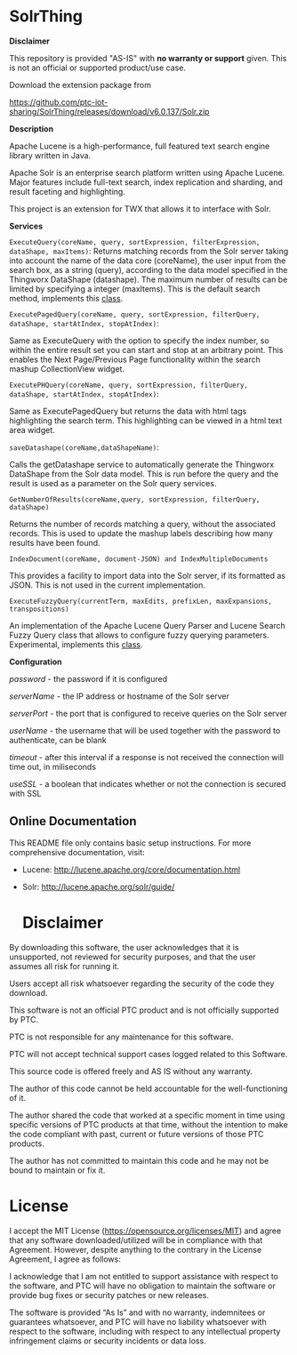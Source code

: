 # SolrThing

**Disclaimer**

This repository is provided "AS-IS" with **no warranty or support** given. This is not an official or supported product/use case. 

Download the extension package from

https://github.com/ptc-iot-sharing/SolrThing/releases/download/v6.0.137/Solr.zip

**Description**

Apache Lucene is a high-performance, full featured text search engine library
written in Java.

Apache Solr is an enterprise search platform written using Apache Lucene.
Major features include full-text search, index replication and sharding, and
result faceting and highlighting.

This project is an extension for TWX that allows it to interface with Solr.

**Services**

`ExecuteQuery(coreName, query, sortExpression, filterExpression, dataShape, maxItems)`: Returns matching records from the Solr server taking into account the name of the data core (coreName), the user input from the search box, as a string (query), according to the data model specified in the Thingworx DataShape (datashape). The maximum number of results can be limited by specifying a integer (maxItems). This is the default search method, implements this [class](https://lucene.apache.org/solr/6_0_0/solr-core/org/apache/solr/query/package-tree.html).

`ExecutePagedQuery(coreName, query, sortExpression, filterQuery, dataShape, startAtIndex, stopAtIndex)`:

Same as ExecuteQuery with the option to specify the index number, so within the entire result set you can start and stop at an arbitrary point. This enables the Next Page/Previous Page functionality within the search mashup CollectionView widget.

`ExecutePHQuery(coreName, query, sortExpression, filterQuery, dataShape, startAtIndex, stopAtIndex)`:

Same as ExecutePagedQuery but returns the data with html tags highlighting the search term. This highlighting can be viewed in a html text area widget.

`saveDatashape(coreName,dataShapeName)`:

Calls the getDatashape service to automatically generate the Thingworx DataShape from the Solr data model. This is run before the query and the result is used as a parameter on the Solr query services.

`GetNumberOfResults(coreName,query, sortExpression, filterQuery, dataShape)`

Returns the number of records matching a query, without the associated records. This is used to update the mashup labels describing how many results have been found.

`IndexDocument(coreName, document-JSON) and IndexMultipleDocuments`

This provides a facility to import data into the Solr server, if its formatted as JSON. This is not used in the current implementation.

`ExecuteFuzzyQuery(currentTerm, maxEdits, prefixLen, maxExpansions, transpositions)`

An implementation of the Apache Lucene Query Parser and Lucene Search Fuzzy Query class that allows to configure fuzzy querying parameters. Experimental, implements this [class](https://lucene.apache.org/core/6_4_2/core/org/apache/lucene/search/FuzzyQuery.html).



**Configuration**

*password* - the password if it is configured

*serverName* - the IP address or hostname of the Solr server

*serverPort* - the port that is configured to receive queries on the Solr server

*userName* - the username that will be used together with the password to authenticate, can be blank

*timeout* - after this interval if a response is not received the connection will time out, in miliseconds

*useSSL* - a boolean that indicates whether or not the connection is secured with SSL



## Online Documentation

This README file only contains basic setup instructions.  For more
comprehensive documentation, visit:

- Lucene: <http://lucene.apache.org/core/documentation.html>
- Solr: <http://lucene.apache.org/solr/guide/>

  # Disclaimer
By downloading this software, the user acknowledges that it is unsupported, not reviewed for security purposes, and that the user assumes all risk for running it.

Users accept all risk whatsoever regarding the security of the code they download.

This software is not an official PTC product and is not officially supported by PTC.

PTC is not responsible for any maintenance for this software.

PTC will not accept technical support cases logged related to this Software.

This source code is offered freely and AS IS without any warranty.

The author of this code cannot be held accountable for the well-functioning of it.

The author shared the code that worked at a specific moment in time using specific versions of PTC products at that time, without the intention to make the code compliant with past, current or future versions of those PTC products.

The author has not committed to maintain this code and he may not be bound to maintain or fix it.


# License
I accept the MIT License (https://opensource.org/licenses/MIT) and agree that any software downloaded/utilized will be in compliance with that Agreement. However, despite anything to the contrary in the License Agreement, I agree as follows:

I acknowledge that I am not entitled to support assistance with respect to the software, and PTC will have no obligation to maintain the software or provide bug fixes or security patches or new releases.

The software is provided “As Is” and with no warranty, indemnitees or guarantees whatsoever, and PTC will have no liability whatsoever with respect to the software, including with respect to any intellectual property infringement claims or security incidents or data loss.

